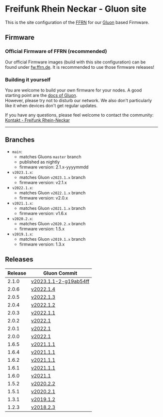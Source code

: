 # Freifunk Rhein Neckar - Gluon site

This is the site configuration of the [FFRN](https://www.freifunk-rhein-neckar.de/) for our [Gluon](https://github.com/freifunk-gluon/gluon) based Firmware.

## Firmware

### Official Firmware of FFRN (recommended)
Our official Firmware images (build with this site configuration) can be found under [fw.ffrn.de](https://fw.ffrn.de). It is recommended to use those firmware releases!


### Building it yourself
You are welcome to build your own firmware for your nodes. A good starting point are the [docs of Gluon](https://gluon.readthedocs.io/en/latest/user/getting_started.html#building-the-images).  
However, please try not to disturb our network. We also don't particularly like it when devices don't get regular updates.

If you have any questions, please feel welcome to contact the community: [Kontakt - Freifunk Rhein-Neckar](https://www.freifunk-rhein-neckar.de/kontakt/)

---

## Branches

* `main`:
    * matches Gluons `master` branch
    * published as nightly
    * firmware version: 2.1.x-yyyymmdd
* `v2023.1.x`:
    * matches Gluon `v2023.1.x` branch
    * firmware version: v2.1.x
* `v2022.1.x`:
    * matches Gluon `v2022.1.x` branch
    * firmware version: v2.0.x
* `v2021.1.x`:
    * matches Gluon `v2021.1.x` branch
    * firmware version: v1.6.x
* `v2020.2.x`:
    * matches Gluon `v2020.2.x` branch
    * firmware version: 1.5.x
* `v2019.1.x`:
    * matches Gluon `v2019.1.x` branch
    * firmware version: 1.3.x


## Releases

| Release  | Gluon Commit |
| -------- | --------     |
| 2.1.0 | [v2023.1.1-2-g19ab54ff](https://github.com/Freifunk-Rhein-Neckar/gluon/commit/19ab54ffa935c95eadd4b55d832ba77de9c6b344) |
| 2.0.6 | [v2022.1.4](https://github.com/freifunk-gluon/gluon/commit/b9a621f68c909fc1de550ce165681ae14b75d915) |
| 2.0.5 | [v2022.1.3](https://github.com/freifunk-gluon/gluon/commit/43954dd1652b44ed0618c98e44fad05dae3fa25a) |
| 2.0.4 | [v2022.1.2](https://github.com/freifunk-gluon/gluon/commit/2751daa655c8adae66ffd2c004a4fca060ae1d43) |
| 2.0.3 | [v2022.1.1](https://github.com/freifunk-gluon/gluon/commit/ab1fb054f6be33fdba74c3f3344d9ef746287c68) |
| 2.0.2 | [v2022.1](https://github.com/freifunk-gluon/gluon/commit/183f34597903d94e9d4cd642bdc87f0adb808816) |
| 2.0.1 | [v2022.1](https://github.com/freifunk-gluon/gluon/commit/ecd9f8cfe8cc11d7b52a34858506093bc770e9e6) |
| 2.0.0 | [v2022.1](https://github.com/freifunk-gluon/gluon/commit/52883f5eb52137d808785fdef62b42bad6020fac) |
| 1.6.5 | [v2021.1.1](https://github.com/freifunk-gluon/gluon/commit/f1f7f616aa0623328ae322c6cb001a0166573187) |
| 1.6.4 | [v2021.1.1](https://github.com/freifunk-gluon/gluon/commit/d0f43aeb0810bd0841c90dc1bc0c18d7aa591fa7) |
| 1.6.2 | [v2021.1.1](https://github.com/freifunk-gluon/gluon/commit/0d2f834d317eb49fe2bd0e6ddbba62f5a031fd2b) |
| 1.6.1 | [v2021.1.1](https://github.com/freifunk-gluon/gluon/commit/0d2f834d317eb49fe2bd0e6ddbba62f5a031fd2b) |
| 1.6.0 | [v2021.1](https://github.com/freifunk-gluon/gluon/commit/0f9a6334a04da2e3916b1e1ba037f49647fb0064) |
| 1.5.2 | [v2020.2.2](https://github.com/freifunk-gluon/gluon/commit/90d0e33c619cef9e0af928ef4d6477f6c1bdc0de) |
| 1.5.1 | [v2020.2.1](https://github.com/freifunk-gluon/gluon/commit/8547bd43406a64cc652d6d8a778064f4b9b4cdfe) |
| 1.3.1 | [v2019.1.2](https://github.com/freifunk-gluon/gluon/commit/63ebeb25c0b3a7eec4c70efc92dfcfa760dd85b6) |
| 1.2.3 | [v2018.2.3](https://github.com/freifunk-gluon/gluon/commit/e3f280584170c6e12549f1f00276f966cc168975) |
